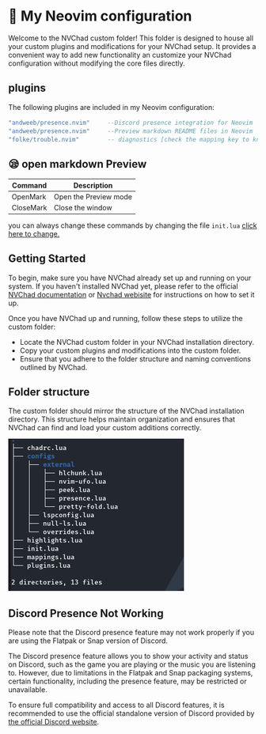 # :wrench: My Neovim configuration
Welcome to the NVChad custom folder! This folder is designed to house all your custom plugins and modifications for your NVChad setup. It provides a convenient way to add new functionality an customize your NVChad configuration without modifying the core files directly.
##  plugins

The following plugins are included in my Neovim configuration:

```lua
"andweeb/presence.nvim"     --Discord presence integration for Neovim
"andweeb/presence.nvim"     --Preview markdown README files in Neovim
"folke/trouble.nvim"        -- diagnostics [check the mapping key to know how to use it]
```
## :sleepy: open markdown Preview 
| Command  | Description              |
| -------- | ------------------------ |
| OpenMark | Open the Preview mode    |
| CloseMark| Close the window         |

you can always change these commands by changing the file ``init.lua``
[click here to change.](https://github.com/div-styl/nvchad-custom/blob/main/custom/init.lua)

## Getting Started
To begin, make sure you have NVChad already set up and running on your system. If you haven't installed NVChad yet, please refer to the official [NVChad documentation](https://nvchad.com/docs/quickstart/install)  or [Nvchad webisite](https://nvchad.com) for instructions on how to set it up.

Once you have NVChad up and running, follow these steps to utilize the custom folder:

- Locate the NVChad custom folder in your NVChad installation directory.
- Copy your custom plugins and modifications into the custom folder.
- Ensure that you adhere to the folder structure and naming conventions outlined by NVChad.

## Folder structure
The custom folder should mirror the structure of the NVChad installation directory. This structure helps maintain organization and ensures that NVChad can find and load your custom additions correctly.

![folder structer](img/folder.png)
## Discord Presence Not Working

Please note that the Discord presence feature may not work properly if you are using the Flatpak or Snap version of Discord.

The Discord presence feature allows you to show your activity and status on Discord, such as the game you are playing or the music you are listening to. However, due to limitations in the Flatpak and Snap packaging systems, certain functionality, including the presence feature, may be restricted or unavailable.

To ensure full compatibility and access to all Discord features, it is recommended to use the official standalone version of Discord provided by [the official Discord website](https://discord.com/download).
